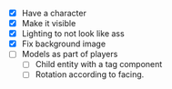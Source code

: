 - [x] Have a character
- [x] Make it visible
- [x] Lighting to not look like ass
- [x] Fix background image
- [ ] Models as part of players
	- [ ] Child entity with a tag component
	- [ ] Rotation according to facing.